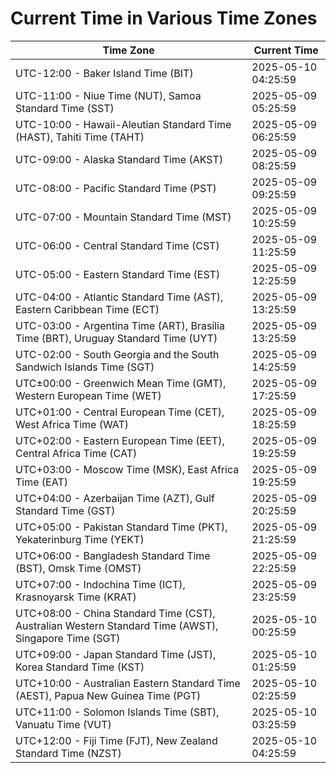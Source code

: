 # Current Time in Various Time Zones

| Time Zone | Current Time |
|-----------|--------------|
| UTC-12:00 - Baker Island Time (BIT) | 2025-05-10 04:25:59 |
| UTC-11:00 - Niue Time (NUT), Samoa Standard Time (SST) | 2025-05-09 05:25:59 |
| UTC-10:00 - Hawaii-Aleutian Standard Time (HAST), Tahiti Time (TAHT) | 2025-05-09 06:25:59 |
| UTC-09:00 - Alaska Standard Time (AKST) | 2025-05-09 08:25:59 |
| UTC-08:00 - Pacific Standard Time (PST) | 2025-05-09 09:25:59 |
| UTC-07:00 - Mountain Standard Time (MST) | 2025-05-09 10:25:59 |
| UTC-06:00 - Central Standard Time (CST) | 2025-05-09 11:25:59 |
| UTC-05:00 - Eastern Standard Time (EST) | 2025-05-09 12:25:59 |
| UTC-04:00 - Atlantic Standard Time (AST), Eastern Caribbean Time (ECT) | 2025-05-09 13:25:59 |
| UTC-03:00 - Argentina Time (ART), Brasília Time (BRT), Uruguay Standard Time (UYT) | 2025-05-09 13:25:59 |
| UTC-02:00 - South Georgia and the South Sandwich Islands Time (SGT) | 2025-05-09 14:25:59 |
| UTC±00:00 - Greenwich Mean Time (GMT), Western European Time (WET) | 2025-05-09 17:25:59 |
| UTC+01:00 - Central European Time (CET), West Africa Time (WAT) | 2025-05-09 18:25:59 |
| UTC+02:00 - Eastern European Time (EET), Central Africa Time (CAT) | 2025-05-09 19:25:59 |
| UTC+03:00 - Moscow Time (MSK), East Africa Time (EAT) | 2025-05-09 19:25:59 |
| UTC+04:00 - Azerbaijan Time (AZT), Gulf Standard Time (GST) | 2025-05-09 20:25:59 |
| UTC+05:00 - Pakistan Standard Time (PKT), Yekaterinburg Time (YEKT) | 2025-05-09 21:25:59 |
| UTC+06:00 - Bangladesh Standard Time (BST), Omsk Time (OMST) | 2025-05-09 22:25:59 |
| UTC+07:00 - Indochina Time (ICT), Krasnoyarsk Time (KRAT) | 2025-05-09 23:25:59 |
| UTC+08:00 - China Standard Time (CST), Australian Western Standard Time (AWST), Singapore Time (SGT) | 2025-05-10 00:25:59 |
| UTC+09:00 - Japan Standard Time (JST), Korea Standard Time (KST) | 2025-05-10 01:25:59 |
| UTC+10:00 - Australian Eastern Standard Time (AEST), Papua New Guinea Time (PGT) | 2025-05-10 02:25:59 |
| UTC+11:00 - Solomon Islands Time (SBT), Vanuatu Time (VUT) | 2025-05-10 03:25:59 |
| UTC+12:00 - Fiji Time (FJT), New Zealand Standard Time (NZST) | 2025-05-10 04:25:59 |
